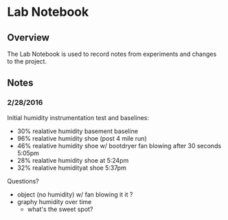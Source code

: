 # Lab Notebook

## Overview

The Lab Notebook is used to record notes from experiments and changes to the project.

## Notes

### 2/28/2016

Initial humidity instrumentation test and baselines:
* 30% realative humidity basement baseline
* 96% realative humidity shoe (post 4 mile run)
* 46% realative humidity shoe w/ bootdryer fan blowing after 30 seconds 5:05pm
* 28% realative humidity shoe at 5:24pm
* 32% realative humidityat shoe 5:37pm

Questions?
* object (no humidity) w/ fan blowing it it ?
* graphy humidity over time
  * what's the sweet spot?



